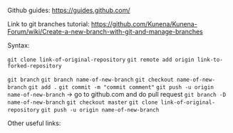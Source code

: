 Github guides:
https://guides.github.com/

Link to git branches tutorial:
https://github.com/Kunena/Kunena-Forum/wiki/Create-a-new-branch-with-git-and-manage-branches

Syntax:

`git clone link-of-original-repository`
`git remote add origin link-to-forked-repository`

`git branch`
`git branch name-of-new-branch`
`git checkout name-of-new-branch`
`git add .`
`git commit -m "commit comment"`
`git push -u origin name-of-new-branch`
-> go to github.com and do pull request
`git branch -D name-of-new-branch`
`git checkout master`
`git clone link-of-original-repository`
`git push -u origin name-of-new-branch`

Other useful links: